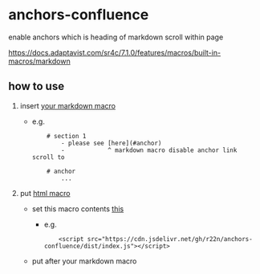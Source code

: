 # anchors-confluence
enable anchors which is heading of markdown scroll within page

https://docs.adaptavist.com/sr4c/7.1.0/features/macros/built-in-macros/markdown


## how to use

1. insert [your markdown macro](https://docs.adaptavist.com/sr4c/7.1.0/features/macros/built-in-macros/markdown)

    - e.g.
    
        ```
            # section 1
                - please see [here](#anchor)
                -            ^ markdown macro disable anchor link scroll to 

            # anchor
                ...
        ```

2. put [html macro](https://confluence.atlassian.com/conf74/html-macro-1003128855.html) 

    - set this macro contents [this](dist/index.html)
  
      - e.g. 
  
                <script src="https://cdn.jsdelivr.net/gh/r22n/anchors-confluence/dist/index.js"></script>
            
    - put after your markdown macro
    